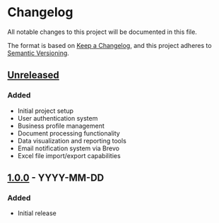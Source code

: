 # Changelog

All notable changes to this project will be documented in this file.

The format is based on [Keep a Changelog](https://keepachangelog.com/en/1.0.0/),
and this project adheres to [Semantic Versioning](https://semver.org/spec/v2.0.0.html).

## [Unreleased]

### Added
- Initial project setup
- User authentication system
- Business profile management
- Document processing functionality
- Data visualization and reporting tools
- Email notification system via Brevo
- Excel file import/export capabilities

## [1.0.0] - YYYY-MM-DD

### Added
- Initial release

[Unreleased]: https://github.com/your-username/Biz2Factory/compare/v1.0.0...HEAD
[1.0.0]: https://github.com/your-username/Biz2Factory/releases/tag/v1.0.0 